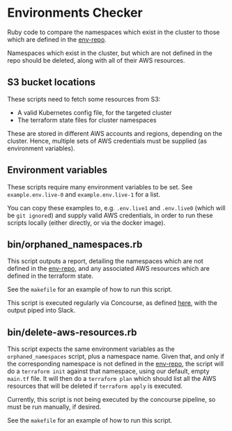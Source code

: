 # Environments Checker

Ruby code to compare the namespaces which exist in the cluster to those which are defined in the [env-repo].

Namespaces which exist in the cluster, but which are not defined in the repo should be deleted, along with all of their AWS resources.

## S3 bucket locations

These scripts need to fetch some resources from S3:

 * A valid Kubernetes config file, for the targeted cluster
 * The terraform state files for cluster namespaces

These are stored in different AWS accounts and regions, depending on the cluster. Hence, multiple sets of AWS credentials must be supplied (as environment variables).

## Environment variables

These scripts require many environment variables to be set. See `example.env.live-0` and `example.env.live-1` for a list.

You can copy these examples to, e.g. `.env.live1` and `.env.live0` (which will be `git ignore`d) and supply valid AWS credentials, in order to run these scripts locally (either directly, or via the docker image).

## bin/orphaned_namespaces.rb

This script outputs a report, detailing the namespaces which are not defined in the [env-repo], and any associated AWS resources which are defined in the terraform state.

See the `makefile` for an example of how to run this script.

This script is executed regularly via Concourse, as defined [here][concourse-job], with the output piped into Slack.

## bin/delete-aws-resources.rb

This script expects the same environment variables as the `orphaned_namespaces` script, plus a namespace name. Given that, and only if the corresponding namespace is not defined in the [env-repo], the script will do a `terraform init` against that namespace, using our default, empty `main.tf` file. It will then do a `terraform plan` which should list all the AWS resources that will be deleted if `terraform apply` is executed.

Currently, this script is not being executed by the concourse pipeline, so must be run manually, if desired.

See the `makefile` for an example of how to run this script.

[env-repo]: https://github.com/ministryofjustice/cloud-platform-environments
[concourse-job]: https://github.com/ministryofjustice/cloud-platform-concourse/blob/master/pipelines/live-1/main/check-environment.yaml

